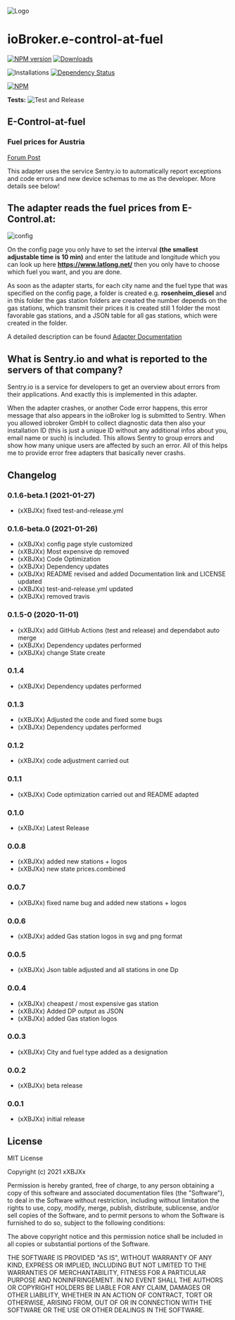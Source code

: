 ![Logo](admin/e-control-at-fuel.png)

# ioBroker.e-control-at-fuel

[![NPM version](http://img.shields.io/npm/v/iobroker.e-control-at-fuel.svg?logo=npm)](https://www.npmjs.com/package/iobroker.e-control-at-fuel) 
[![Downloads](https://img.shields.io/npm/dm/iobroker.e-control-at-fuel.svg?logo=npm)](https://www.npmjs.com/package/iobroker.e-control-at-fuel)

![Installations](http://iobroker.live/badges/e-control-at-fuel-installed.svg)
[![Dependency Status](https://img.shields.io/david/xXBJXx/iobroker.e-control-at-fuel.svg)](https://david-dm.org/xXBJXx/iobroker.e-control-at-fuel)

[![NPM](https://nodei.co/npm/iobroker.e-control-at-fuel.png?downloads=true)](https://nodei.co/npm/iobroker.e-control-at-fuel/)

**Tests:** ![Test and Release](https://github.com/xXBJXx/ioBroker.e-control-at-fuel/workflows/Test%20and%20Release/badge.svg)

## E-Control-at-fuel

### Fuel prices for Austria

[Forum Post](https://forum.iobroker.net/topic/33033/e-control-at-fuel-kraftstoffpreise-f%C3%BCr-%C3%B6sterreich)

This adapter uses the service Sentry.io to automatically report exceptions and code errors and new device schemas to me as the developer. 
More details see below!

## The adapter reads the fuel prices from E-Control.at:
![config](admin/config.png)

On the config page you only have to set the interval **(the smallest adjustable time is 10 min)** and enter the latitude and longitude which you can look up here
**https://www.latlong.net/** then you only have to choose which fuel you want, and you are done.

As soon as the adapter starts, for each city name and the fuel type that was specified on the config page,
a folder is created e.g. **rosenheim_diesel** and in this folder the gas station folders are created the number
depends on the gas stations, which transmit their prices it is created still 1 folder the most favorable gas stations,
and a JSON table for all gas stations, which were created in the folder.

A detailed description can be found [Adapter Documentation](https://xxbjxx.github.io/language/en/e-control-at-fuel/01.description.html)

## What is Sentry.io and what is reported to the servers of that company?

Sentry.io is a service for developers to get an overview about errors from their applications. And exactly this is implemented in this adapter.

When the adapter crashes, or another Code error happens, this error message that also appears in the ioBroker log is submitted to Sentry. When you 
allowed iobroker GmbH to collect diagnostic data then also your installation ID (this is just a unique ID without any additional infos about you, email name or such) 
is included. This allows Sentry to group errors and show how many unique users are affected by such an error. All of this helps me to provide error free adapters that basically never crashs.


## Changelog
<!--
 Placeholder for the next version (at the beginning of the line):
 ### __WORK IN PROGRESS__ ( - falls nicht benötigt löschen sonst klammern entfernen und nach dem - dein text schreiben )
-->
### 0.1.6-beta.1 (2021-01-27)
* (xXBJXx) fixed test-and-release.yml 

### 0.1.6-beta.0 (2021-01-26)
* (xXBJXx) config page style customized
* (xXBJXx) Most expensive dp removed
* (xXBJXx) Code Optimization
* (xXBJXx) Dependency updates
* (xXBJXx) README revised and added Documentation link and LICENSE updated
* (xXBJXx) test-and-release.yml updated
* (xXBJXx) removed travis

### 0.1.5-0 (2020-11-01)
* (xXBJXx) add GitHub Actions (test and release) and dependabot auto merge
* (xXBJXx) Dependency updates performed
* (xXBJXx) change State create 

### 0.1.4
* (xXBJXx) Dependency updates performed

### 0.1.3
* (xXBJXx) Adjusted the code and fixed some bugs
* (xXBJXx) Dependency updates performed

### 0.1.2
* (xXBJXx) code adjustment carried out

### 0.1.1
* (xXBJXx) Code optimization carried out and README adapted

### 0.1.0
* (xXBJXx) Latest Release

### 0.0.8
* (xXBJXx) added new stations + logos
* (xXBJXx) new state prices.combined

### 0.0.7
* (xXBJXx) fixed name bug and added new stations + logos

### 0.0.6
* (xXBJXx) added Gas station logos in svg and png format

### 0.0.5
* (xXBJXx) Json table adjusted and all stations in one Dp

### 0.0.4
* (xXBJXx) cheapest / most expensive gas station
* (xXBJXx) Added DP output as JSON
* (xXBJXx) added Gas station logos

### 0.0.3
* (xXBJXx) City and fuel type added as a designation

### 0.0.2
* (xXBJXx) beta release

### 0.0.1
* (xXBJXx) initial release

## License

MIT License

Copyright (c) 2021 xXBJXx

Permission is hereby granted, free of charge, to any person obtaining a copy
of this software and associated documentation files (the "Software"), to deal
in the Software without restriction, including without limitation the rights
to use, copy, modify, merge, publish, distribute, sublicense, and/or sell
copies of the Software, and to permit persons to whom the Software is
furnished to do so, subject to the following conditions:

The above copyright notice and this permission notice shall be included in all
copies or substantial portions of the Software.

THE SOFTWARE IS PROVIDED "AS IS", WITHOUT WARRANTY OF ANY KIND, EXPRESS OR
IMPLIED, INCLUDING BUT NOT LIMITED TO THE WARRANTIES OF MERCHANTABILITY,
FITNESS FOR A PARTICULAR PURPOSE AND NONINFRINGEMENT. IN NO EVENT SHALL THE
AUTHORS OR COPYRIGHT HOLDERS BE LIABLE FOR ANY CLAIM, DAMAGES OR OTHER
LIABILITY, WHETHER IN AN ACTION OF CONTRACT, TORT OR OTHERWISE, ARISING FROM,
OUT OF OR IN CONNECTION WITH THE SOFTWARE OR THE USE OR OTHER DEALINGS IN THE
SOFTWARE.
